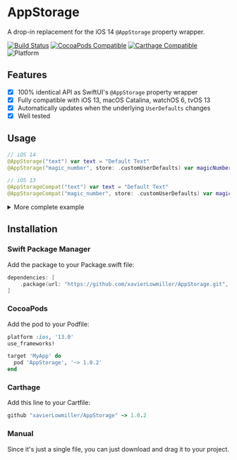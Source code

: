 # AppStorage

A drop-in replacement for the iOS 14 `@AppStorage` property wrapper.

[![Build Status](https://github.com/xavierLowmiller/AppStorage/workflows/Tests/badge.svg?branch=main)](https://github.com/xavierLowmiller/AppStorage/actions)
[![CocoaPods Compatible](https://img.shields.io/cocoapods/v/AppStorage.svg)](https://cocoapods.org/pods/AppStorage)
[![Carthage Compatible](https://img.shields.io/badge/Carthage-compatible-4BC51D.svg?style=flat)](https://github.com/Carthage/Carthage)
![Platform](https://img.shields.io/cocoapods/p/AppStorage.svg?style=flat)

## Features

- [x] 100% identical API as SwiftUI's `@AppStorage` property wrapper
- [x] Fully compatible with iOS 13, macOS Catalina, watchOS 6, tvOS 13
- [x] Automatically updates when the underlying `UserDefaults` changes
- [x] Well tested

## Usage

```swift
// iOS 14
@AppStorage("text") var text = "Default Text"
@AppStorage("magic_number", store: .customUserDefaults) var magicNumber = 42

// iOS 13
@AppStorageCompat("text") var text = "Default Text"
@AppStorageCompat("magic_number", store: .customUserDefaults) var magicNumber = 42
```

<details><summary>More complete example</summary>
<p>

```swift
import SwiftUI
import AppStorage

enum StringEnum: String, Identifiable {
    case a, b, c
    var id: String { rawValue }
}

enum IntEnum: Int, Identifiable {
    case this, that, theOther
    var id: Int { rawValue }
}

struct ContentView: View {
    @AppStorageCompat("text", store: .standard) var text = "Default Text"
    @AppStorageCompat("string_enum") var selectionString: StringEnum = .a
    @AppStorageCompat("int_enum") var selectionInt: IntEnum = .this

    var body: some View {
        List {
            Section(header: Text("Acts like a persistent @State")) {
                TextField("Change me", text: $text)
                TextField("Change me, too!", text: $text)
            }

            Section(header: Text("Change UserDefaults without property wrapper")) {
                Button("Sneakily change a UserDefault") {
                    UserDefaults.standard.setValue("One more thing...", forKey: "text")
                }
                Button("Remove a UserDefault") {
                    UserDefaults.standard.setValue(nil, forKey: "text")
                }
            }

            Section(header: Text("Enums with raw values")) {
                Picker("Pick Me", selection: $selectionString) {
                    Text("a").tag(StringEnum.a)
                    Text("b").tag(StringEnum.b)
                    Text("c").tag(StringEnum.c)
                }.pickerStyle(SegmentedPickerStyle())

                Picker("Pick Me", selection: $selectionInt) {
                    Text("this").tag(IntEnum.this)
                    Text("that").tag(IntEnum.that)
                    Text("the other").tag(IntEnum.theOther)
                }.pickerStyle(SegmentedPickerStyle())
            }

        }.listStyle(GroupedListStyle())
    }
}
```

<img src="https://github.com/xavierLowmiller/AppStorage/raw/main/Images/Example.gif" width="375">

</p>
</details>

## Installation

### Swift Package Manager

Add the package to your Package.swift file:

```swift
dependencies: [
    .package(url: "https://github.com/xavierLowmiller/AppStorage.git", .upToNextMajor(from: "1.0.2"))
]
```

### CocoaPods

Add the pod to your Podfile:

```ruby
platform :ios, '13.0'
use_frameworks!

target 'MyApp' do
  pod 'AppStorage', '~> 1.0.2'
end
```

### Carthage

Add this line to your Cartfile:

```ruby
github "xavierLowmiller/AppStorage" ~> 1.0.2
```

### Manual

Since it's just a single file, you can just download and drag it to your project.

